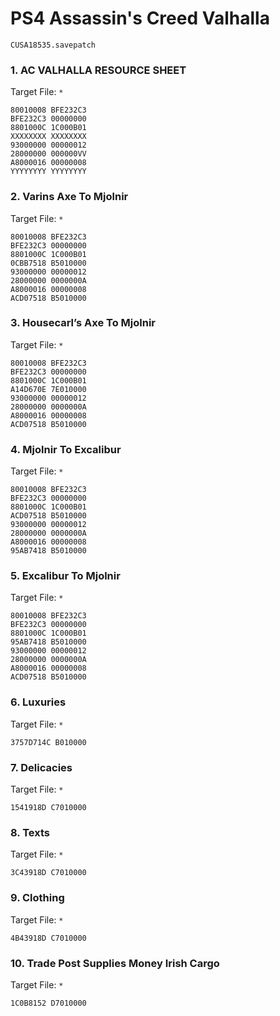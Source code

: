 # PS4 Assassin's Creed   Valhalla 

`CUSA18535.savepatch`

### 1. AC VALHALLA RESOURCE SHEET

Target File: `*`

```
80010008 BFE232C3
BFE232C3 00000000
8801000C 1C000B01
XXXXXXXX XXXXXXXX
93000000 00000012
28000000 000000VV
A8000016 00000008
YYYYYYYY YYYYYYYY
```

### 2. Varins Axe To Mjolnir

Target File: `*`

```
80010008 BFE232C3
BFE232C3 00000000
8801000C 1C000B01
0CBB7518 B5010000
93000000 00000012
28000000 0000000A
A8000016 00000008
ACD07518 B5010000
```

### 3. Housecarl’s Axe To Mjolnir

Target File: `*`

```
80010008 BFE232C3
BFE232C3 00000000
8801000C 1C000B01
A14D670E 7E010000
93000000 00000012
28000000 0000000A
A8000016 00000008
ACD07518 B5010000
```

### 4. Mjolnir To Excalibur

Target File: `*`

```
80010008 BFE232C3
BFE232C3 00000000
8801000C 1C000B01
ACD07518 B5010000
93000000 00000012
28000000 0000000A
A8000016 00000008
95AB7418 B5010000
```

### 5. Excalibur To Mjolnir

Target File: `*`

```
80010008 BFE232C3
BFE232C3 00000000
8801000C 1C000B01
95AB7418 B5010000
93000000 00000012
28000000 0000000A
A8000016 00000008
ACD07518 B5010000
```

### 6. Luxuries

Target File: `*`

```
3757D714C B010000
```

### 7. Delicacies

Target File: `*`

```
1541918D C7010000
```

### 8. Texts

Target File: `*`

```
3C43918D C7010000
```

### 9. Clothing

Target File: `*`

```
4B43918D C7010000
```

### 10. Trade Post Supplies Money Irish Cargo

Target File: `*`

```
1C0B8152 D7010000
```


